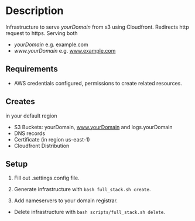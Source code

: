 # Description
Infrastructure to serve _yourDomain_ from s3 using Cloudfront. Redirects http request to https. 
Serving both
- _yourDomain_ e.g. example.com 
- _www.yourDomain_ e.g. www.example.com

## Requirements
- AWS credentials configured, permissions to create related resources.

## Creates
in your default region
- S3 Buckets: yourDomain,  www.yourDomain and logs.yourDomain
- DNS records
- Certificate (in region us-east-1)
- Cloudfront Distribution

## Setup
1. Fill out .settings.config file.

2. Generate infrastructure with 
`bash full_stack.sh create`.
   
3. Add nameservers to your domain registrar. 

- Delete infrastructure with 
`bash scripts/full_stack.sh delete`.
